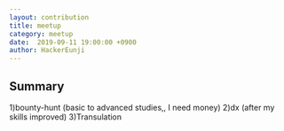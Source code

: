 ```yaml
---
layout: contribution
title: meetup
category: meetup
date:  2019-09-11 19:00:00 +0900
author: HackerEunji
---
```


## Summary
1)bounty-hunt
(basic to advanced studies,, I need money)
2)dx
(after my skills improved)
3)Transulation
